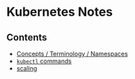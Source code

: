 # Kubernetes Notes

## Contents

-  [Concepts / Terminology / Namespaces](./concepts.md)
-  [`kubectl` commands](./kubectl.md)
-  [scaling](./scaling.md)

